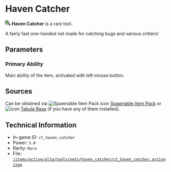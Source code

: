 # Haven Catcher

<img src="https://raw.githubusercontent.com/Ceterai/Enternia/main/items/active/alta/tools/nets/haven_catcher/icon.png" alt="Haven Catcher icon" loading="lazy" width="auto" height="16px"/> **Haven Catcher** is a rare tool.

A fairly fast one-handed net made for catching bugs and various critters!

## Parameters

### Primary Ability

Main ability of the item, activated with left mouse button.

## Sources

Can be obtained via <img src="https://raw.githubusercontent.com/Silverfeelin/Starbound-SpawnableItemPack/master/interface/sip/iconSmall.png" alt="Spawnable Item Pack icon" width="18" height="14"/> [Spawnable Item Pack](https://steamcommunity.com/sharedfiles/filedetails/?id=733665104) or <img src="https://steamuserimages-a.akamaihd.net/ugc/263843960696222713/3EC9A7C005541F7D577EBCB8C5736B4EFC9973D6/" alt="icon" width="8" height="12"/> [Tabula Rasa](https://community.playstarbound.com/resources/the-tabula-rasa.3222/) (if you have any of them installed).

## Technical Information

- In-game ID: `ct_haven_catcher`
- Power: `3.0`
- Rarity: `Rare`
- File: [`/items/active/alta/tools/nets/haven_catcher/ct_haven_catcher.activeitem`](https://github.com/Ceterai/Enternia/blob/main/items/active/alta/tools/nets/haven_catcher/ct_haven_catcher.activeitem)

